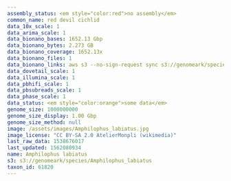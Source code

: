 ```yaml
---
assembly_status: <em style="color:red">no assembly</em>
common_name: red devil cichlid
data_10x_scale: 1
data_arima_scale: 1
data_bionano_bases: 1652.13 Gbp
data_bionano_bytes: 2.273 GB
data_bionano_coverage: 1652.13x
data_bionano_files: 1
data_bionano_links: aws s3 --no-sign-request sync s3://genomeark/species/Amphilophus_labiatus/fAmpLab1/genomic_data/bionano/ .<br>
data_dovetail_scale: 1
data_illumina_scale: 1
data_pbhifi_scale: 1
data_pbsubreads_scale: 1
data_phase_scale: 1
data_status: <em style="color:orange">some data</em>
genome_size: 1000000000
genome_size_display: 1.00 Gbp
genome_size_method: null
image: /assets/images/Amphilophus_labiatus.jpg
image_license: "CC BY-SA 2.0 AtelierMonpli (wikimedia)"
last_raw_data: 1538676017
last_updated: 1562080934
name: Amphilophus labiatus
s3: s3://genomeark/species/Amphilophus_labiatus
taxon_id: 61820
---
```

